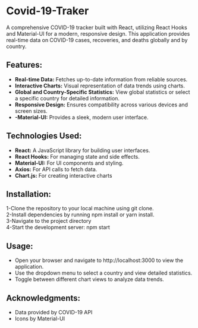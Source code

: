 # Covid-19-Traker
A comprehensive COVID-19 tracker built with React, utilizing React Hooks and Material-UI for a modern, responsive design. This application provides real-time data on COVID-19 cases, recoveries, and deaths globally and by country.

## Features:
<ul>  
<li> <b>Real-time Data:</b>  Fetches up-to-date information from reliable sources.</li>
<li> <b>Interactive Charts:</b> Visual representation of data trends using charts.</li>
<li> <b>Global and Country-Specific Statistics:</b> View global statistics or select a specific country for detailed information.</li>
<li> <b>Responsive Design:</b>  Ensures compatibility across various devices and screen sizes.</li>
<li> <b>-Material-UI:</b> Provides a sleek, modern user interface.</li>
</ul>

## Technologies Used:
<ul>  
<li> <b>React:</b> A JavaScript library for building user interfaces.</li>
<li> <b>React Hooks:</b> For managing state and side effects.</li>
<li> <b>Material-UI:</b> For UI components and styling.</li>
<li> <b>Axios:</b> For API calls to fetch data.</li>
<li> <b>Chart.js:</b> For creating interactive charts</li>
</ul>

## Installation:
1-Clone the repository to your local machine using git clone.<br>
2-Install dependencies by running npm install or yarn install.<br>
3-Navigate to the project directory<br>
4-Start the development server: npm start<br>

## Usage:
<ul>
  <li>Open your browser and navigate to http://localhost:3000 to view the application.</li>
  <li> Use the dropdown menu to select a country and view detailed statistics.</li>
  <li> Toggle between different chart views to analyze data trends.</li>
</ul>

## Acknowledgments:
<ul>
<li>Data provided by COVID-19 API</li>
<li>Icons by Material-UI</li>
</ul>
 
